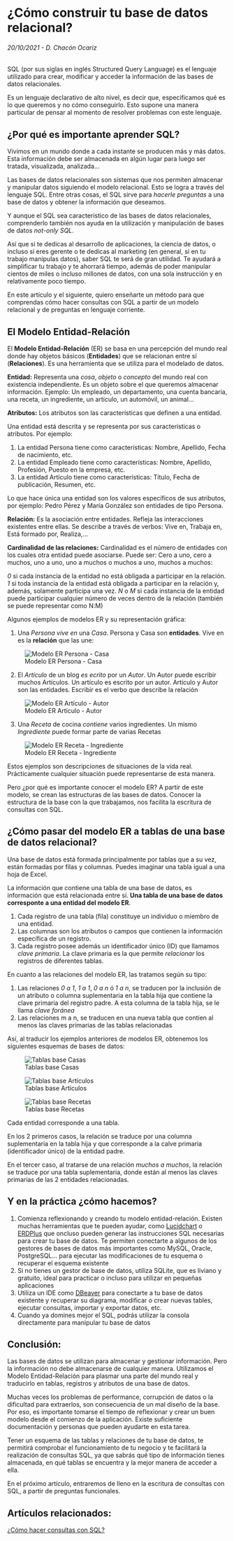 # ¿Cómo construir tu base de datos relacional? 
###### 20/10/2021 - D. Chacón Ocariz

SQL (por sus siglas en inglés Structured Query Language) es el lenguaje utilizado para crear, modificar y acceder la información de las bases de datos relacionales.  

Es un lenguaje declarativo de alto nivel, es decir que, especificamos qué es lo que queremos y no cómo conseguirlo. Esto supone una manera particular de pensar al momento de resolver problemas con este lenguaje.

## ¿Por qué es importante aprender SQL? 

Vivimos en un mundo donde a cada instante se producen más y más datos. Esta información debe ser almacenada en algún lugar para luego ser tratada, visualizada, analizada... 

Las bases de datos relacionales son sistemas que nos permiten almacenar y manipular datos siguiendo el modelo relacional. Esto se logra a través del lenguaje SQL. Entre otras cosas, el SQL sirve para *hacerle preguntas* a una base de datos y obtener la información que deseamos.

Y aunque el SQL sea característico de las bases de datos relacionales, comprenderlo también nos ayuda en la utilización y manipulación de bases de datos *not-only SQL*. 

Así que si te dedicas al desarrollo de aplicaciones, la ciencia de datos, o incluso si eres gerente o te dedicas al marketing (en general, si en tu trabajo manipulas datos), saber SQL te será de gran utilidad. Te ayudará a simplificar tu trabajo y te ahorrará tiempo, además de poder manipular cientos de miles o incluso millones de datos, con una sola instrucción y en relativamente poco tiempo.

En este artículo y el siguiente, quiero enseñarte un método para que comprendas cómo hacer consultas con SQL a partir de un modelo relacional y de preguntas en lenguaje corriente. 

## El Modelo Entidad-Relación

El **Modelo Entidad-Relación** (ER) se basa en una percepción del mundo real donde hay objetos básicos (**Entidades**) que se relacionan entre sí (**Relaciones**). Es una herramienta que se utiliza para el modelado de datos.

**Entidad:** Representa una *cosa*, *objeto* o *concepto* del mundo real con existencia independiente. Es un objeto sobre el que queremos almacenar información. Ejemplo: Un empleado, un departamento, una cuenta bancaria, una receta, un ingrediente, un artículo, un automóvil, un animal...

**Atributos:** Los atributos son las características que definen a una entidad.

Una entidad está descrita y se representa por sus características o atributos. Por ejemplo: 

1. La entidad Persona tiene como características: Nombre, Apellido, Fecha de nacimiento, etc. 
2. La entidad Empleado tiene como características: Nombre, Apellido, Profesión, Puesto en la empresa, etc. 
3. La entidad Artículo tiene como características: Título, Fecha de publicación, Resumen, etc.

Lo que hace única una entidad son los valores específicos de sus atributos, por ejemplo: Pedro Pérez y María González son entidades de tipo Persona.

**Relación:** Es la asociación entre entidades. Refleja las interacciones existentes entre ellas. Se describe a través de verbos: Vive en, Trabaja en, Está formado por, Realiza,...

**Cardinalidad de las relaciones:** Cardinalidad es el número de entidades con los cuales otra entidad puede asociarse. Puede ser: Cero a uno, cero a muchos, uno a uno, uno a muchos o muchos a uno, muchos a muchos:

*0* si cada instancia de la entidad no está obligada a participar en la relación.
*1* si toda instancia de la entidad está obligada a participar en la relación y, además, solamente participa una vez.
*N* o *M* si cada instancia de la entidad puede participar cualquier número de veces dentro de la relación (también se puede representar como N:M) 

Algunos ejemplos de modelos ER y su representación gráfica:

1. Una *Persona* *vive en* una *Casa*. Persona y Casa son **entidades**. Vive en es la **relación** que las une: 

<figure>
    <img class="img-art" src="../../../assets/img/blog/ER-casa.png" alt="Modelo ER Persona - Casa">
    <figcaption class="titulo-img">Modelo ER Persona - Casa</figcaption>
</figure>
   
2. El *Artículo* de un blog *es ecrito* por un *Autor*. Un Autor puede escribir muchos Artículos. Un artículo es escrito por un autor. Artículo y Autor son las entidades. Escribir es el verbo que describe la relación

<figure>
    <img class="img-art" src="../../../assets/img/blog/ER-articulo.png" alt="Modelo ER Artículo - Autor">
    <figcaption class="titulo-img">Modelo ER Artículo - Autor</figcaption>
</figure>

3. Una *Receta* de cocina *contiene* varios ingredientes. Un mismo *Ingrediente* puede formar parte de varias Recetas

<figure>
    <img class="img-art" src="../../../assets/img/blog/ER-receta.png" alt="Modelo ER Receta - Ingrediente">
    <figcaption class="titulo-img">Modelo ER Receta - Ingrediente</figcaption>
</figure>

Estos ejemplos son descripciones de situaciones de la vida real. Prácticamente cualquier situación puede representarse de esta manera. 

Pero ¿por qué es importante conocer el modelo ER? A partir de este modelo, se crean las estructuras de las bases de datos. Conocer la estructura de la base con la que trabajamos, nos facilita la escritura de consultas con SQL.

## ¿Cómo pasar del modelo ER a tablas de una base de datos relacional?

Una base de datos está formada principalmente por tablas que a su vez, están formadas por filas y columnas. Puedes imaginar una tabla igual a una hoja de Excel. 

La información que contiene una tabla de una base de datos, es información que está relacionada entre sí. **Una tabla de una base de datos corresponte a una entidad del modelo ER**.

1. Cada registro de una tabla (fila) constituye un individuo o miembro de una entidad. 
2. Las columnas son los atributos o campos que contienen la información específica de un registro. 
3. Cada registro posee además un identificador único (ID) que llamamos *clave primaria*. La clave primaria es la que permite *relacionar* los registros de diferentes tablas.

En cuanto a las relaciones del modelo ER, las tratamos según su tipo:

1. Las relaciones *0 a 1*, *1 a 1*, *0 a n* ó *1 a n*, se traducen por la inclusión de un atributo o columna suplementaria en la tabla hija que contiene la clave primaria del registro padre. A esta columna de la tabla hija, se le llama *clave foránea*
2. Las relaciones m a n, se traducen en una nueva tabla que contien al menos las claves primarias de las tablas relacionadas

Así, al traducir los ejemplos anteriores de modelos ER, obtenemos los siguientes esquemas de bases de datos:

<figure>
    <img src="../../../assets/img/blog/BD-casa.png" alt="Tablas base Casas">
    <figcaption class="titulo-img">Tablas base Casas</figcaption>
</figure>

<figure>
    <img src="../../../assets/img/blog/BD-articulo.png" alt="Tablas base Artículos">
    <figcaption class="titulo-img">Tablas base Artículos</figcaption>
</figure>

<figure>
    <img src="../../../assets/img/blog/BD-receta.png" alt="Tablas base Recetas">
    <figcaption class="titulo-img">Tablas base Recetas</figcaption>
</figure>

Cada entidad corresponde a una tabla. 

En los 2 primeros casos, la relación se traduce por una columna suplementaria en la tabla hija y que corresponde a la calve primaria (identificador único) de la entidad padre.

En el tercer caso, al tratarse de una relación *muchos a muchos*, la relación se traduce por una tabla suplementaria, donde están al menos las claves primarias de las 2 entidades relacionadas.

## Y en la práctica ¿cómo hacemos?

1. Comienza reflexionando y creando tu modelo entidad-relación. Existen muchas herramientas que te pueden ayudar, como <a href="https://www.lucidchart.com/pages/" target="_blank">Lucidchart</a> o <a href="https://erdplus.com/" target="_blank">ERDPlus</a> que oncluso pueden generar las instrucciones SQL necesarias para crear tu base de datos. Te permiten conectarte a algunos de los gestores de bases de datos más importantes como MySQL, Oracle, PostgreSQL... para ejecutar las modificaciones de tu esquema o recuperar el esquema existente
2. Si no tienes un gestor de base de datos, utiliza SQLite, que es liviano y gratuito, ideal para practicar o incluso para utilizar en pequeñas aplicaciones
3. Utiliza un IDE como <a href="https://dbeaver.io/" target="_blank">DBeaver</a> para conectarte a tu base de datos existente y recuperar su diagrama, modificar o crear nuevas tables, ejecutar consultas, importar y exportar datos, etc.
4. Cuando ya domines mejor el SQL, podrás utilizar la consola directamente para manipular tu base de datos

## Conclusión:

Las bases de datos se utilizan para almacenar y gestionar información. Pero la información no debe almacenarse de cualquier manera. Utilizamos el Modelo Entidad-Relación para plasmar una parte del mundo real y traducirlo en tablas, registros y atributos de una base de datos.

Muchas veces los problemas de performance, corrupción de datos o la dificultad para extraerlos, son consecuencia de un mal diseño de la base. Por eso, es importante tomarse el tiempo de reflexionar y crear un buen modelo desde el comienzo de la aplicación. Existe suficiente documentación y personas que pueden ayudarte en esta tarea.

Tener un esquema de las tablas y relaciones de tu base de datos, te permitirá comprobar el funcionamiento de tu negocio y te facilitará la realización de consultas SQL, ya que sabrás qué tipo de información tienes almacenada, en qué tablas se encuentra y la mejor manera de acceder a ella.

En el próximo artículo, entraremos de lleno en la escritura de consultas con SQL, a partir de preguntas funcionales.

## Artículos relacionados: 

[¿Cómo hacer consultas con SQL?](/blog/como-hacer-consultas-sql)